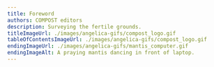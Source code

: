 ```yaml
---
title: Foreword
authors: COMPOST editors
description: Surveying the fertile grounds.
titleImageUrl: ./images/angelica-gifs/compost_logo.gif
tableOfContentsImageUrl: ./images/angelica-gifs/compost_logo.gif
endingImageUrl: ./images/angelica-gifs/mantis_computer.gif
endingImageAlt: A praying mantis dancing in front of laptop.
---
```

